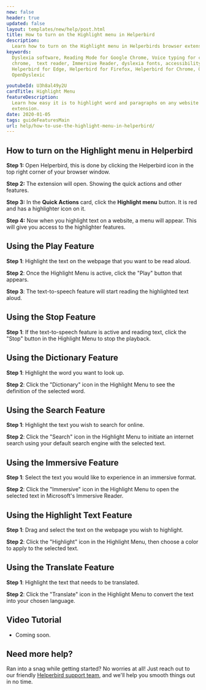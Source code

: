 ```yaml
---
new: false
header: true
updated: false
layout: templates/new/help/post.html
title: How to turn on the Highlight menu in Helperbird
description:
  Learn how to turn on the Highlight menu in Helperbirds browser extension.
keywords:
  Dyslexia software, Reading Mode for Google Chrome, Voice typing for chrome, Text to speech for
  chrome,  text reader, Immersive Reader, dyslexia fonts, accessibility software, dyslexia software,
  Helperbird for Edge, Helperbird for Firefox, Helperbird for Chrome, Opendyslexic for Chrome,
  OpenDyslexic

youtubeId: U3h8al49y2U
cardTitle: Highlight Menu
featureDescription:
  Learn how easy it is to highlight word and paragraphs on any website with Helperbirds browser
  extension.
date: 2020-01-05
tags: guideFeaturesMain
url: help/how-to-use-the-highlight-menu-in-helperbird/
---
```


## How to turn on the Highlight menu in Helperbird

**Step 1:** Open Helperbird, this is done by clicking the Helperbird icon in the top right corner of your browser window.

**Step 2:** The extension will open. Showing the quick actions and other features.

**Step 3:** In the **Quick Actions** card, click the **Highlight menu** button. It is red and has a highlighter icon on it.

**Step 4:** Now when you highlight text on a website, a menu will appear. This will give you access to the highlighter features.



## Using the Play Feature

**Step 1**: Highlight the text on the webpage that you want to be read aloud.

**Step 2**: Once the Highlight Menu is active, click the "Play" button that appears.

**Step 3**: The text-to-speech feature will start reading the highlighted text aloud.

## Using the Stop Feature

**Step 1**: If the text-to-speech feature is active and reading text, click the "Stop" button in the Highlight Menu to stop the playback.

## Using the Dictionary Feature

**Step 1**: Highlight the word you want to look up.

**Step 2**: Click the "Dictionary" icon in the Highlight Menu to see the definition of the selected word.

## Using the Search Feature

**Step 1**: Highlight the text you wish to search for online.

**Step 2**: Click the "Search" icon in the Highlight Menu to initiate an internet search using your default search engine with the selected text.

## Using the Immersive Feature

**Step 1**: Select the text you would like to experience in an immersive format.

**Step 2**: Click the "Immersive" icon in the Highlight Menu to open the selected text in Microsoft's Immersive Reader.

## Using the Highlight Text Feature

**Step 1**: Drag and select the text on the webpage you wish to highlight.

**Step 2**: Click the "Highlight" icon in the Highlight Menu, then choose a color to apply to the selected text.

## Using the Translate Feature

**Step 1**: Highlight the text that needs to be translated.

**Step 2**: Click the "Translate" icon in the Highlight Menu to convert the text into your chosen language.

## Video Tutorial

- Coming soon.



## Need more help?

Ran into a snag while getting started? No worries at all! Just reach out to our friendly [Helperbird support team](/support/), and we'll help you smooth things out in no time.



